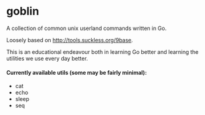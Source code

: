 goblin
======

A collection of common unix userland commands written in Go.

Loosely based on http://tools.suckless.org/9base.

This is an educational endeavour both in learning Go better and learning
the utilities we use every day better.

#### Currently available utils (some may be fairly minimal):
 * cat
 * echo
 * sleep
 * seq

